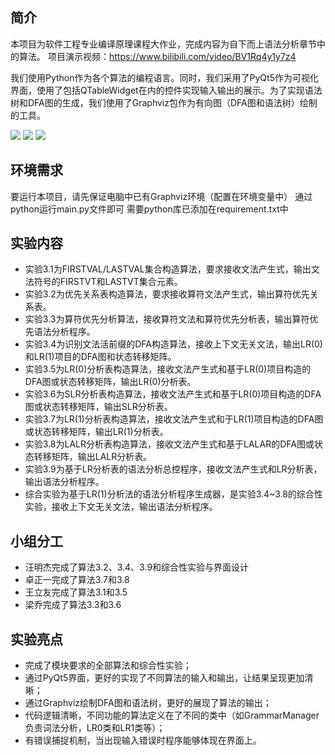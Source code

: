 ## 简介
本项目为软件工程专业编译原理课程大作业，完成内容为自下而上语法分析章节中的算法。
项目演示视频：https://www.bilibili.com/video/BV1Rq4y1y7z4

我们使用Python作为各个算法的编程语言。同时，我们采用了PyQt5作为可视化界面，使用了包括QTableWidget在内的控件实现输入输出的展示。为了实现语法树和DFA图的生成，我们使用了Graphviz包作为有向图（DFA图和语法树）绘制的工具。

<img src="https://s4.ax1x.com/2022/01/12/7uKvkT.png">
<img src="https://s4.ax1x.com/2022/01/12/7uMVAK.png">
<img src="https://s4.ax1x.com/2022/01/12/7uMu1H.png">

## 环境需求
要运行本项目，请先保证电脑中已有Graphviz环境（配置在环境变量中）
通过python运行main.py文件即可
需要python库已添加在requirement.txt中

## 实验内容
- 实验3.1为FIRSTVAL/LASTVAL集合构造算法，要求接收文法产生式，输出文法符号的FIRSTVT和LASTVT集合元素。
- 实验3.2为优先关系表构造算法，要求接收算符文法产生式，输出算符优先关系表。
- 实验3.3为算符优先分析算法，接收算符文法和算符优先分析表，输出算符优先语法分析程序。
- 实验3.4为识别文法活前缀的DFA构造算法，接收上下文无关文法，输出LR(0)和LR(1)项目的DFA图和状态转移矩阵。
- 实验3.5为LR(0)分析表构造算法，接收文法产生式和基于LR(0)项目构造的DFA图或状态转移矩阵，输出LR(0)分析表。
- 实验3.6为SLR分析表构造算法，接收文法产生式和基于LR(0)项目构造的DFA图或状态转移矩阵，输出SLR分析表。
- 实验3.7为LR(1)分析表构造算法，接收文法产生式和于LR(1)项目构造的DFA图或状态转移矩阵，输出LR(1)分析表。
- 实验3.8为LALR分析表构造算法，接收文法产生式和基于LALAR的DFA图或状态转移矩阵，输出LALR分析表。
- 实验3.9为基于LR分析表的语法分析总控程序，接收文法产生式和LR分析表，输出语法分析程序。
- 综合实验为基于LR(1)分析法的语法分析程序生成器，是实验3.4~3.8的综合性实验，接收上下文无关文法，输出语法分析程序。

## 小组分工
- 汪明杰完成了算法3.2、3.4、3.9和综合性实验与界面设计
- 卓正一完成了算法3.7和3.8
- 王立友完成了算法3.1和3.5
- 梁乔完成了算法3.3和3.6

## 实验亮点
- 完成了模块要求的全部算法和综合性实验；
- 通过PyQt5界面，更好的实现了不同算法的输入和输出，让结果呈现更加清晰；
- 通过Graphviz绘制DFA图和语法树，更好的展现了算法的输出；
- 代码逻辑清晰，不同功能的算法定义在了不同的类中（如GrammarManager负责词法分析，LR0类和LR1类等）；
- 有错误捕捉机制，当出现输入错误时程序能够体现在界面上。

